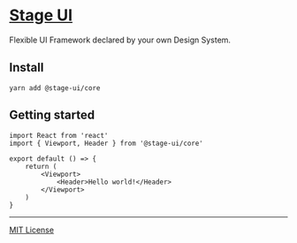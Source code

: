 # [Stage UI](http://stageui.abr.tech)
Flexible UI Framework declared by your own Design System.

## Install

```
yarn add @stage-ui/core
```

## Getting started

```
import React from 'react'
import { Viewport, Header } from '@stage-ui/core'

export default () => {
    return (
        <Viewport>
            <Header>Hello world!</Header>
        </Viewport>
    )
}
```

***
[MIT License](https://github.com/stage-org/StageUI/blob/master/LICENSE)